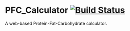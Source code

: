 # PFC_Calculator [![Build Status](https://drone.birkhoff.me/api/badges/BirkhoffLee/pfc_calculator/status.svg)](https://drone.birkhoff.me/BirkhoffLee/pfc_calculator)
A web-based Protein-Fat-Carbohydrate calculator.
